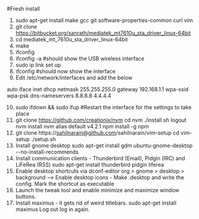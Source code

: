 #Fresh install
1. sudo apt-get install make gcc git software-properties-common curl vim
2. git clone https://bitbucket.org/sanrath/mediatek_mt7610u_sta_driver_linux-64bit 
3. cd mediatek_mt_7610u_sta_driver_linux-64bit
4. make
5. ifconfig
6. ifconfig -a #should show the USB wireless interface
7. sudo ip link set <interface> up
8. ifconfig #should now show the interface
9. Edit /etc/network/interfaces and add the below

auto <interface>
iface <interface> inet dhcp
netmask 255.255.255.0
gateway 192.168.1.1
wpa-ssid <Wifi name>
wpa-psk <Wifi password>
dns-nameservers 8.8.8.8 4.4.4.4

10. sudo ifdown <interface> && sudo ifup <interface> #Restart the interface for the settings to take place
11. git clone https://github.com/creationix/nvm
cd nvm
./install.sh
logout
nvm install <node-version>
nvm alias default v4.2.1
npm install -g npm
12. git clone https://sahilnarain@github.com/sahilnarain/vim-setup
cd vim-setup
./setup.sh
14. Install gnome desktop
sudo apt-get install gdm ubuntu-gnome-desktop --no-install-recommends
15. Install communication clients - Thunderbird (Email), Pidgin (IRC) and LiFeRea (RSS)
sudo apt-get install thunderbird pidgin liferea
16. Enable desktop shortcuts via dconf-editor
org > gnome > desktop > background --> Enable desktop icons
<Optional> - Make <application>.desktop and write the config. Mark the shortcut as executable
17. Launch the tweak tool and enable minimize and maximize window buttons.
18. Install maximus - it gets rid of weird titlebars. 
sudo apt-get install maximus
Log out log in again.
